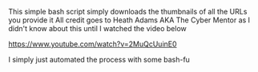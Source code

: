 This simple bash script simply downloads the thumbnails of all the URLs you provide it
All credit goes to Heath Adams AKA The Cyber Mentor as I didn't know about this until I watched the video below

https://www.youtube.com/watch?v=2MuQcUuinE0

I simply just automated the process with some bash-fu 
